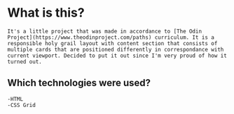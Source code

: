 # What is this?
    It's a little project that was made in accordance to [The Odin Project](https://www.theodinproject.com/paths) curriculum. It is a responsible holy grail layout with content section that consists of multiple cards that are positioned differently in correspondance with current viewport. Decided to put it out since I'm very proud of how it turned out.
## Which technologies were used?
    -HTML
    -CSS Grid